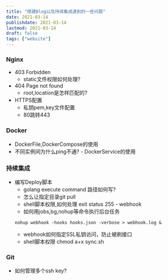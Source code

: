 ```yaml
---
title: "搭建Blog以及持续集成遇到的一些问题"
date: 2021-03-14
publishdate: 2021-03-14
lastmod: 2021-03-14
draft: false
tags: ["website"]
---
```


### Nginx
   - 403 Forbidden
      - static文件权限如何处理?
   - 404 Page not found
      - root,location是怎样匹配的?
   - HTTPS配置
      - 私钥pem,key文件配置
      - 80跳转443
      
### Docker
   - DockerFile,DockerCompose的使用
   - 不同实例间为什么ping不通?
   	- DockerService的使用
   	
### 持续集成
   - 编写Deploy脚本
      - golang execute command 路径如何写? 
      - 怎么让指定目录git pull
      - shell脚本权限,如何处理 exit status 255
    - webhook
      - 如何用jobs,bg,nohup等命令执行后台任务
      ```
      nohup webhook -hooks hooks.json -verbose > webhook.log &
      ```
      - webhook如何指定SSL私钥访问，防止被刷接口
      - shell脚本权限 chmod a+x sync.sh
      
### Git
   - 如何管理多个ssh key?



